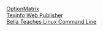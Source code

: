 [OptionMatrix](https://anthonybradford.github.io/optionmatrix/index.html)<br>
[Texinfo Web Publisher](https://anthonybradford.github.io/texinfopublisher/index.html)<br>
[Bella Teaches Linux Command Line](https://anthonybradford.github.io/BellaTeachesLinuxCommandLine/index.html)<br>
